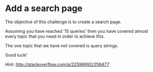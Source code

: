 # Add a search page


The objective of this challenge is to create a search page. 

Assuming you have reached '15 queries' then you have covered almost every topic that you need in order to achieve this.

The one topic that we have not covered is query strings.


Good luck!



Hint: http://stackoverflow.com/a/22596992/259477